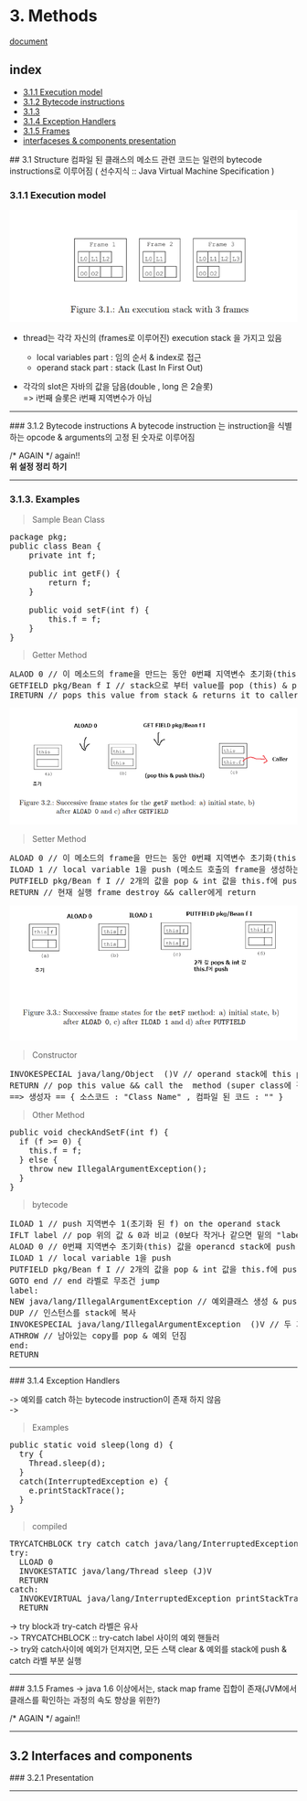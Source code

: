 # 3. Methods

[document](http://download.forge.objectweb.org/asm/asm4-guide.pdf)

## index

- <a href="#3.1.1">3.1.1 Execution model</a>
- <a href="#3.1.2">3.1.2 Bytecode instructions</a>
- <a href="#3.1.3">3.1.3 </a>
- <a href="#3.1.4">3.1.4 Exception Handlers</a>
- <a href="#3.1.5">3.1.5 Frames</a>
- <a href="#3.2.1">interfaceses & components presentation</a>

<div id="3.1.1"></div>
## 3.1 Structure
컴파일 된 클래스의 메소드 관련 코드는 일련의 bytecode instructions로 이루어짐  
( 선수지식 :: Java Virtual Machine Specification )  



### 3.1.1 Execution model

![execution stack](./pics/[pic-3.1]An_execution_stack_with_3_frames.png)

- thread는 각각 자신의 (frames로 이루어진) execution stack 을 가지고 있음  
  - local variables part : 임의 순서 & index로 접근
  - operand stack part : stack (Last In First Out)

- 각각의 slot은 자바의 값을 담음(double , long 은 2슬롯)  
=> i번째 슬롯은 i번째 지역변수가 아님

---

<div id="3.1.2"></div>
### 3.1.2 Bytecode instructions
A bytecode instruction 는 instruction을 식별하는 opcode &  
arguments의 고정 된 숫자로 이루어짐

/* AGAIN */ again!!  
**위 설정 정리 하기**

---

### 3.1.3. Examples

> Sample Bean Class

<pre>
package pkg;
public class Bean {
    private int f;

    public int getF() {
        return f;
    }

    public void setF(int f) {
        this.f = f;
    }
}
</pre>

>  Getter Method

<pre>
ALAOD 0 // 이 메소드의 frame을 만드는 동안 0번쨰 지역변수 초기화(this) && 값을 operancd stack에 push
GETFIELD pkg/Bean f I // stack으로 부터 value를 pop (this) & push f field of this object
IRETURN // pops this value from stack & returns it to caller
</pre>

![getter execution stack](./pics/[pic-3.2]getF_frame_state.png)

> Setter Method

<pre>
ALOAD 0 // 이 메소드의 frame을 만드는 동안 0번쨰 지역변수 초기화(this) && 값을 operancd stack에 push
ILOAD 1 // local variable 1을 push (메소드 호출의 frame을 생성하는 동안)
PUTFIELD pkg/Bean f I // 2개의 값을 pop & int 값을 this.f에 push
RETURN // 현재 실행 frame destroy && caller에게 return
</pre>

![setter execution stack](./pics/[pic-3.3]setF_frame_state.png)

> Constructor  

<pre>
INVOKESPECIAL java/lang/Object <init> ()V // operand stack에 this push
RETURN // pop this value && call the <init> method (super class에 정의 된, 여기서는 Object)
==> 생성자 == { 소스코드 : "Class Name" , 컴파일 된 코드 : "<init>" }
</pre>

> Other Method  

<pre>
public void checkAndSetF(int f) {
  if (f >= 0) {
    this.f = f;
  } else {
    throw new IllegalArgumentException();
  }
}
</pre>

> bytecode  

<pre>
ILOAD 1 // push 지역변수 1(초기화 된 f) on the operand stack
IFLT label // pop 위의 값 & 0과 비교 (0보다 작거나 같으면 밑의 "label" 라벨로 이동 아니면 밑의 instruction 실행)
ALOAD 0 // 0번쨰 지역변수 초기화(this) 값을 operancd stack에 push
ILOAD 1 // local variable 1을 push
PUTFIELD pkg/Bean f I // 2개의 값을 pop & int 값을 this.f에 push
GOTO end // end 라벨로 무조건 jump
label:
NEW java/lang/IllegalArgumentException // 예외클래스 생성 & push on the operand stack
DUP // 인스턴스를 stack에 복사
INVOKESPECIAL java/lang/IllegalArgumentException <init> ()V // 두 가피중 하나를 pop & 생성자 호출
ATHROW // 남아있는 copy를 pop & 예외 던짐
end:
RETURN
</pre>

---

<div id="3.1.4"></div>  
### 3.1.4 Exception Handlers

-> 예외를 catch 하는 bytecode instruction이 존재 하지 않음  
->

> Examples   

<pre>
public static void sleep(long d) {
  try {
    Thread.sleep(d);
  }
  catch(InterruptedException e) {
    e.printStackTrace();
  }
}
</pre>

> compiled  

<pre>
TRYCATCHBLOCK try catch catch java/lang/InterruptedException
try:
  LLOAD 0
  INVOKESTATIC java/lang/Thread sleep (J)V
  RETURN
catch:
  INVOKEVIRTUAL java/lang/InterruptedException printStackTrace ()V
  RETURN
</pre>

-> try block과 try-catch 라벨은 유사  
-> TRYCATCHBLOCK :: try-catch label 사이의 예외 핸들러  
-> try와 catch사이에 예외가 던져지면, 모든 스택 clear & 예외를 stack에 push & catch 라벨 부분 실행

---

<div id="3.1.5"></div>
### 3.1.5 Frames
-> java 1.6 이상에서는, stack map frame 집합이 존재(JVM에서 클래스를 확인하는 과정의 속도 향상을 위한?)  

/* AGAIN */ again!!


---

## 3.2 Interfaces and components

<div id="3.2.1"></div>
### 3.2.1 Presentation

























----------------------
